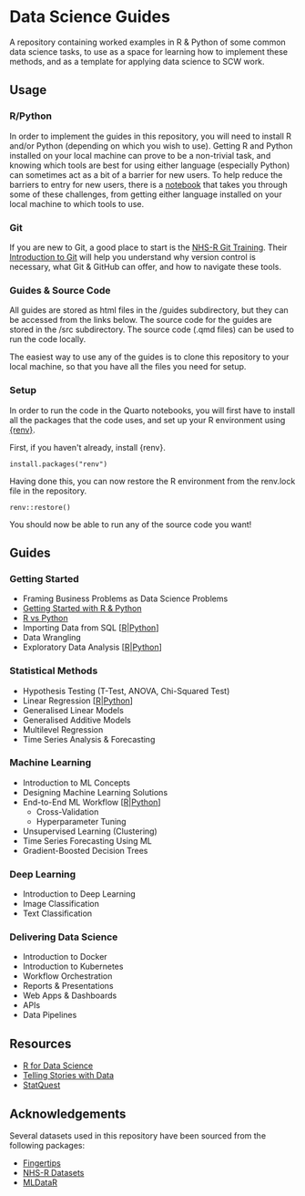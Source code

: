 # Data Science Guides

A repository containing worked examples in R & Python of some common data science tasks, to use as a space for learning how to implement these methods, and as a template for applying data science to SCW work.

## Usage

### R/Python

In order to implement the guides in this repository, you will need to install R and/or Python (depending on which you wish to use). Getting R and Python installed on your local machine can prove to be a non-trivial task, and knowing which tools are best for using either language (especially Python) can sometimes act as a bit of a barrier for new users. To help reduce the barriers to entry for new users, there is a [notebook](https://htmlpreview.github.io/?https://github.com/NHS-South-Central-and-West/data-science-guides/blob/main/guides/getting-started.html) that takes you through some of these challenges, from getting either language installed on your local machine to which tools to use.

### Git

If you are new to Git, a good place to start is the [NHS-R Git Training](https://github.com/nhs-r-community/git_training/). Their [Introduction to Git](https://github.com/nhs-r-community/git_training/blob/main/guides/introduction_to_git.md) will help you understand why version control is necessary, what Git & GitHub can offer, and how to navigate these tools.

### Guides & Source Code

All guides are stored as html files in the /guides subdirectory, but they can be accessed from the links below. The source code for the guides are stored in the /src subdirectory. The source code (.qmd files) can be used to run the code locally.

The easiest way to use any of the guides is to clone this repository to your local machine, so that you have all the files you need for setup.

### Setup

In order to run the code in the Quarto notebooks, you will first have to install all the packages that the code uses, and set up your R environment using [{renv}](https://rstudio.github.io/renv/articles/renv.html).

First, if you haven't already, install {renv}.

```{r}
install.packages("renv")
```

Having done this, you can now restore the R environment from the renv.lock file in the repository.

```{r}
renv::restore()
```

You should now be able to run any of the source code you want!

## Guides

### Getting Started

- Framing Business Problems as Data Science Problems
- [Getting Started with R & Python](https://htmlpreview.github.io/?https://github.com/NHS-South-Central-and-West/data-science-guides/blob/main/guides/01-getting-started/getting_started_with_r_and_python.html)
- [R vs Python](https://htmlpreview.github.io/?https://github.com/NHS-South-Central-and-West/data-science-guides/blob/main/guides/01-getting-started/r_vs_python.html)
- Importing Data from SQL [[R](https://htmlpreview.github.io/?https://github.com/NHS-South-Central-and-West/data-science-guides/blob/main/guides/01-getting-started/R/importing_data_from_sql.html)|[Python](https://htmlpreview.github.io/?https://github.com/NHS-South-Central-and-West/data-science-guides/blob/main/guides/01-getting-started/python/importing_data_from_sql.html)]
- Data Wrangling
- Exploratory Data Analysis [[R](https://htmlpreview.github.io/?https://github.com/NHS-South-Central-and-West/data-science-guides/blob/main/guides/01-getting-started/R/exploratory_data_analysis.html)|[Python](https://htmlpreview.github.io/?https://github.com/NHS-South-Central-and-West/data-science-guides/blob/main/guides/01-getting-started/python/exploratory_data_analysis.html)]

### Statistical Methods

- Hypothesis Testing (T-Test, ANOVA, Chi-Squared Test)
- Linear Regression [[R](https://htmlpreview.github.io/?https://github.com/NHS-South-Central-and-West/data-science-guides/blob/main/guides/02-statistical-methods/R/linear-_regression.html)|[Python](https://htmlpreview.github.io/?https://github.com/NHS-South-Central-and-West/data-science-guides/blob/main/guides/02-statistical-methods/python/linear_regression.html)]
- Generalised Linear Models
- Generalised Additive Models
- Multilevel Regression
- Time Series Analysis & Forecasting

### Machine Learning

- Introduction to ML Concepts
- Designing Machine Learning Solutions
- End-to-End ML Workflow [[R](https://htmlpreview.github.io/?https://github.com/NHS-South-Central-and-West/data-science-guides/blob/main/guides/03-machine-learning/R/end_to_end_ml_workflow.html)|[Python](https://htmlpreview.github.io/?https://github.com/NHS-South-Central-and-West/data-science-guides/blob/main/guides/03-machine-learning/python/end_to_end_ml_workflow.html)]
  - Cross-Validation
  - Hyperparameter Tuning
- Unsupervised Learning (Clustering)
- Time Series Forecasting Using ML
- Gradient-Boosted Decision Trees

### Deep Learning

- Introduction to Deep Learning
- Image Classification
- Text Classification

### Delivering Data Science

- Introduction to Docker
- Introduction to Kubernetes
- Workflow Orchestration
- Reports & Presentations
- Web Apps & Dashboards
- APIs
- Data Pipelines

## Resources

- [R for Data Science](https://r4ds.hadley.nz/)
- [Telling Stories with Data](https://tellingstorieswithdata.com/)
- [StatQuest](https://www.youtube.com/@statquest)

## Acknowledgements

Several datasets used in this repository have been sourced from the following packages:

- [Fingertips](https://docs.ropensci.org/fingertipsR/)
- [NHS-R Datasets](https://nhs-r-community.github.io/NHSRdatasets/)
- [MLDataR](https://cran.r-project.org/web/packages/MLDataR/vignettes/MLDataR.html)
